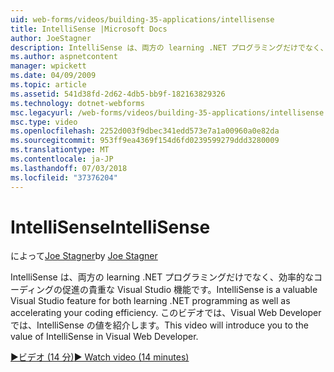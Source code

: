 ```yaml
---
uid: web-forms/videos/building-35-applications/intellisense
title: IntelliSense |Microsoft Docs
author: JoeStagner
description: IntelliSense は、両方の learning .NET プログラミングだけでなく、効率的なコーディングの促進の貴重な Visual Studio 機能です。 このビデオでは紹介しています.
ms.author: aspnetcontent
manager: wpickett
ms.date: 04/09/2009
ms.topic: article
ms.assetid: 541d38fd-2d62-4db5-bb9f-182163829326
ms.technology: dotnet-webforms
msc.legacyurl: /web-forms/videos/building-35-applications/intellisense
msc.type: video
ms.openlocfilehash: 2252d003f9dbec341edd573e7a1a00960a0e82da
ms.sourcegitcommit: 953ff9ea4369f154d6fd0239599279ddd3280009
ms.translationtype: MT
ms.contentlocale: ja-JP
ms.lasthandoff: 07/03/2018
ms.locfileid: "37376204"
---
```

<a name="intellisense"></a><span data-ttu-id="3bc0f-104">IntelliSense</span><span class="sxs-lookup"><span data-stu-id="3bc0f-104">IntelliSense</span></span>
====================
<span data-ttu-id="3bc0f-105">によって[Joe Stagner](https://github.com/JoeStagner)</span><span class="sxs-lookup"><span data-stu-id="3bc0f-105">by [Joe Stagner](https://github.com/JoeStagner)</span></span>

<span data-ttu-id="3bc0f-106">IntelliSense は、両方の learning .NET プログラミングだけでなく、効率的なコーディングの促進の貴重な Visual Studio 機能です。</span><span class="sxs-lookup"><span data-stu-id="3bc0f-106">IntelliSense is a valuable Visual Studio feature for both learning .NET programming as well as accelerating your coding efficiency.</span></span> <span data-ttu-id="3bc0f-107">このビデオでは、Visual Web Developer では、IntelliSense の値を紹介します。</span><span class="sxs-lookup"><span data-stu-id="3bc0f-107">This video will introduce you to the value of IntelliSense in Visual Web Developer.</span></span>

[<span data-ttu-id="3bc0f-108">&#9654;ビデオ (14 分)</span><span class="sxs-lookup"><span data-stu-id="3bc0f-108">&#9654; Watch video (14 minutes)</span></span>](https://channel9.msdn.com/Blogs/ASP-NET-Site-Videos/intellisense)
